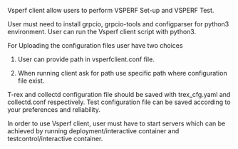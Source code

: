 Vsperf client allow users to perform VSPERF Set-up and VSPERF Test.

User must need to install grpcio, grpcio-tools and configparser for python3 environment.
User can run the Vsperf client script with python3.

For Uploading the configuration files user have two choices

1. User can provide path in vsperfclient.conf file.

2. When running client ask for path use specific path where configuration file exist.

T-rex and collectd configuration file should be saved with trex_cfg.yaml and collectd.conf respectively.
Test configuration file can be saved according to your preferences and reliability.

In order to use Vsperf client, user must have to start servers which can be achieved by running deployment/interactive container and testcontrol/interactive container.


